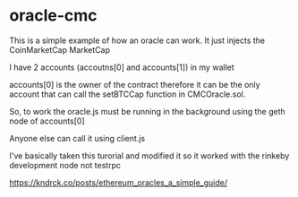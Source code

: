 # oracle-cmc

This is a simple example of how an oracle can work.  It just injects the CoinMarketCap MarketCap

I have 2 accounts (accoutns[0] and accounts[1]) in my wallet 

accounts[0] is the owner of the contract therefore it can be the only account that can call the setBTCCap function in CMCOracle.sol.

So, to work the oracle.js must be running in the background using the geth node of accounts[0]

Anyone else can call it using client.js

I've basically taken this turorial and modified it so it worked with the rinkeby development node not testrpc

https://kndrck.co/posts/ethereum_oracles_a_simple_guide/
